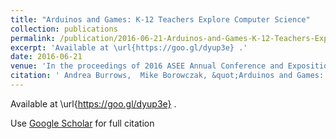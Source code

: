 ```yaml
---
title: "Arduinos and Games: K-12 Teachers Explore Computer Science"
collection: publications
permalink: /publication/2016-06-21-Arduinos-and-Games-K-12-Teachers-Explore-Computer-Science
excerpt: 'Available at \url{https://goo.gl/dyup3e} .'
date: 2016-06-21
venue: 'In the proceedings of 2016 ASEE Annual Conference and Exposition'
citation: ' Andrea Burrows,  Mike Borowczak, &quot;Arduinos and Games: K-12 Teachers Explore Computer Science.&quot; In the proceedings of 2016 ASEE Annual Conference and Exposition, 2016.'
---
```

Available at \url{https://goo.gl/dyup3e} .

Use [Google Scholar](https://scholar.google.com/scholar?q=Arduinos+and+Games:+K+12+Teachers+Explore+Computer+Science) for full citation